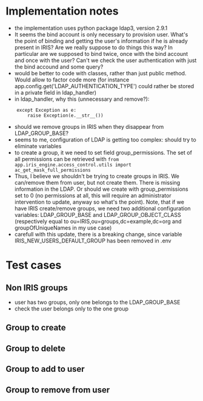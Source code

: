 # Implementation notes

* the implementation uses python package ldap3, version 2.9.1
* It seems the bind account is only necessary to provision user. 
  What's the point of binding and getting the user's information if he is already present in IRIS?
  Are we really suppose to do things this way? In particular are we supposed to bind twice, once with the bind account and once with the user?
  Can't we check the user authentication with just the bind accound and some query?
* would be better to code with classes, rather than just public method. Would allow to factor code more (for instance app.config.get('LDAP_AUTHENTICATION_TYPE') could rather be stored in a private field in ldap_handler)
* in ldap_handler, why this (unnecessary and remove?):
```
    except Exception as e:
        raise Exception(e.__str__())
```
* should we remove groups in IRIS when they disappear from LDAP_GROUP_BASE?
* seems to me, configuration of LDAP is getting too complex: should try to eliminate variables
* to create a group, it we need to set field group_permissions. The set of all permissions can be retrieved with `from app.iris_engine.access_control.utils import ac_get_mask_full_permissions`
* Thus, I believe we shouldn't be trying to create groups in IRIS. We can/remove them from user, but not create them. There is missing information in the LDAP. Or should we create with group_permissions set to 0 (no permissions at all, this will require an administrator intervention to update, anyway so what's the point). Note, that if we have IRIS create/remove groups, we need two additional configuration variables: LDAP_GROUP_BASE and LDAP_GROUP_OBJECT_CLASS (respectively equal to ou=IRIS,ou=groups,dc=example,dc=org and groupOfUniqueNames in my use case)
* carefull with this update, there is a breaking change, since variable IRIS_NEW_USERS_DEFAULT_GROUP has been removed in .env

# Test cases

## Non IRIS groups
* user has two groups, only one belongs to the LDAP_GROUP_BASE
* check the user belongs only to the one group

## Group to create

## Group to delete

## Group to add to user

## Group to remove from user

